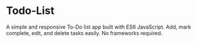 # Todo-List
A simple and responsive To-Do list app built with ES6 JavaScript. Add, mark complete, edit, and delete tasks easily. No frameworks required.
